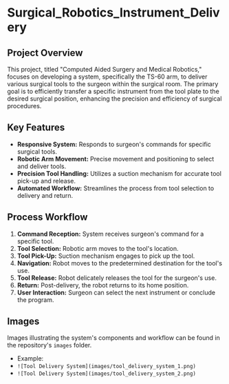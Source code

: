 # Surgical_Robotics_Instrument_Delivery

## Project Overview
This project, titled "Computed Aided Surgery and Medical Robotics," focuses on developing a system, specifically the TS-60 arm, to deliver various surgical tools to the surgeon within the surgical room. The primary goal is to efficiently transfer a specific instrument from the tool plate to the desired surgical position, enhancing the precision and efficiency of surgical procedures.

## Key Features
- **Responsive System:** Responds to surgeon's commands for specific surgical tools.
- **Robotic Arm Movement:** Precise movement and positioning to select and deliver tools.
- **Precision Tool Handling:** Utilizes a suction mechanism for accurate tool pick-up and release.
- **Automated Workflow:** Streamlines the process from tool selection to delivery and return.

## Process Workflow
1. **Command Reception:** System receives surgeon's command for a specific tool.
2. **Tool Selection:** Robotic arm moves to the tool's location.
3. **Tool Pick-Up:** Suction mechanism engages to pick up the tool.
4. **Navigation:** Robot moves to the predetermined destination for the tool's use.
5. **Tool Release:** Robot delicately releases the tool for the surgeon's use.
6. **Return:** Post-delivery, the robot returns to its home position.
7. **User Interaction:** Surgeon can select the next instrument or conclude the program.

## Images
Images illustrating the system's components and workflow can be found in the repository's `images` folder.

- Example: 
- `![Tool Delivery System](images/tool_delivery_system_1.png)`
- `![Tool Delivery System](images/tool_delivery_system_2.png)`
